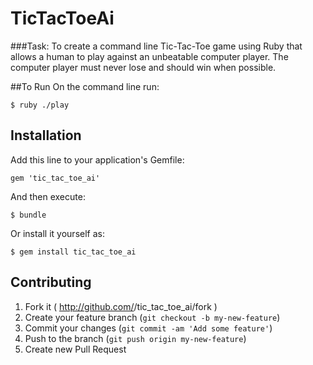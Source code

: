 # TicTacToeAi

###Task: 
To create a command line Tic-Tac-Toe game using Ruby that allows a human to play against an unbeatable computer player. The computer player must never lose and should win when possible. 


##To Run
On the command line run:

    $ ruby ./play

## Installation

Add this line to your application's Gemfile:

    gem 'tic_tac_toe_ai'

And then execute:

    $ bundle

Or install it yourself as:

    $ gem install tic_tac_toe_ai


## Contributing

1. Fork it ( http://github.com/<my-github-username>/tic_tac_toe_ai/fork )
2. Create your feature branch (`git checkout -b my-new-feature`)
3. Commit your changes (`git commit -am 'Add some feature'`)
4. Push to the branch (`git push origin my-new-feature`)
5. Create new Pull Request

